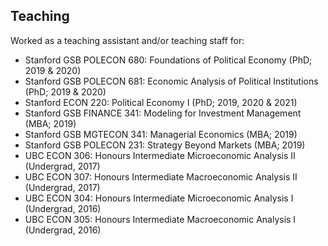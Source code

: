 ## Teaching
Worked as a teaching assistant and/or teaching staff for:
<ul style="margin:0 0 20px;">
  <li>Stanford GSB POLECON 680: Foundations of Political Economy (PhD; 2019 & 2020)</li>
  <li>Stanford GSB POLECON 681: Economic Analysis of Political Institutions (PhD; 2019 & 2020)</li>
  <li>Stanford ECON 220: Political Economy I (PhD; 2019, 2020 & 2021)</li>
  <li>Stanford GSB FINANCE 341: Modeling for Investment Management (MBA; 2019)</li>
  <li>Stanford GSB MGTECON 341: Managerial Economics (MBA; 2019)</li>
  <li>Stanford GSB POLECON 231: Strategy Beyond Markets (MBA; 2019)</li>
  <li>UBC ECON 306: Honours Intermediate Microeconomic Analysis II (Undergrad, 2017)</li>
  <li>UBC ECON 307: Honours Intermediate Macroeconomic Analysis II (Undergrad, 2017)</li>
  <li>UBC ECON 304: Honours Intermediate Microeconomic Analysis I (Undergrad, 2016)</li>
  <li>UBC ECON 305: Honours Intermediate Macroeconomic Analysis I (Undergrad, 2016)</li>
</ul>
